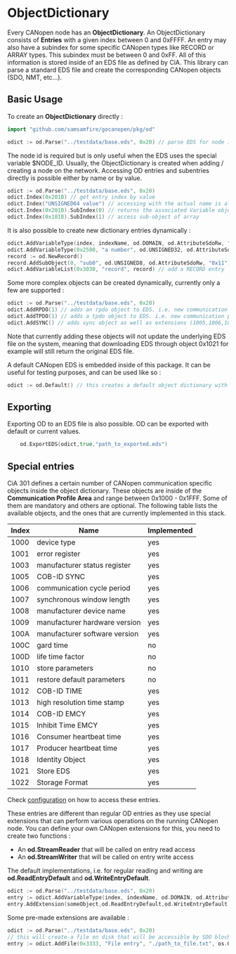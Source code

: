 # ObjectDictionary

Every CANopen node has an **ObjectDictionary**. An ObjectDictionary consists of **Entries** with a given index
between 0 and 0xFFFF. An entry may also have a subindex for some specific CANopen types like RECORD or ARRAY types.
This subindex must be between 0 and 0xFF.
All of this information is stored inside of an EDS file as defined by CiA.
This library can parse a standard EDS file and create the corresponding CANopen objects (SDO, NMT, etc...).

## Basic Usage

To create an **ObjectDictionary** directly :

```go
import "github.com/samsamfire/gocanopen/pkg/od"

odict := od.Parse("../testdata/base.eds", 0x20) // parse EDS for node id 0x20
```
The node id is required but is only useful when the EDS uses the special variable $NODE_ID.
Usually, the ObjectDictionary is created when adding / creating a node on the network.
Accessing OD entries and subentries directly is possible either by name or by value.

```go
odict := od.Parse("../testdata/base.eds", 0x20)
odict.Index(0x201B) // get entry index by value
odict.Index("UNSIGNED64 value") // accessing with the actual name is also possible
odict.Index(0x201B).SubIndex(0) // returns the associated Variable object (for VAR types, subindex is always 0)
odict.Index(0x1018).SubIndex(1) // access sub-object of array
```

It is also possible to create new dictionary entries dynamically :

```go
odict.AddVariableType(index, indexName, od.DOMAIN, od.AttributeSdoRw, "") // add a DOMAIN entry, and returns it
odict.AddVariableType(0x2500, "a number", od.UNSIGNED32, od.AttributeSdoRw, "0x1000") // add an UNSIGNED32 entry, readable and writable
record := od.NewRecord()
record.AddSubObject(0, "sub0", od.UNSIGNED8, od.AttributeSdoRw, "0x11")
odict.AddVariableList(0x3030, "record", record) // add a RECORD entry
```

Some more complex objects can be created dynamically, currently only a few are supported :

```go
odict := od.Parse("../testdata/base.eds", 0x20)
odict.AddRPDO(1) // adds an rpdo object to EDS. i.e. new communication param at 0x1400 and mapping param at 0x1600
odict.AddTPDO(1) // adds a tpdo object to EDS. i.e. new communication param at 0x1800 and mapping param at 0x1A00
odict.AddSYNC() // adds sync object as well as extensions (1005,1006,1007,1019)
```
Note that currently adding these objects will not update the underlying EDS file on the system, meaning that
downloading EDS through object 0x1021 for example will still return the original EDS file.

A default CANopen EDS is embedded inside of this package. It can be useful for testing purposes, and can be used
like so :

```go
odict := od.Default() // this creates a default object dictionary with pre-configured values
```

## Exporting

Exporting OD to an EDS file is also possible. OD can be exported with default or current values.

```go
    od.ExportEDS(odict,true,"path_to_exported.eds")
```

## Special entries

CiA 301 defines a certain number of CANopen communication specific objects inside the object dictionary. 
These objects are inside of the **Communication Profile Area** and range between 0x1000 - 0x1FFF. 
Some of them are mandatory and others are optional.
The following table lists the available objects, and the ones that are currently implemented in this stack.

| Index | Name                          | Implemented |
|-------|-------------------------------|-------------|
| 1000  | device type                   | yes         |
| 1001  | error register                | yes         |
| 1003  | manufacturer status register  | yes         |
| 1005  | COB-ID SYNC                   | yes         |
| 1006  | communication cycle period    | yes         |
| 1007  | synchronous window length     | yes         |
| 1008  | manufacturer device name      | yes         |
| 1009  | manufacturer hardware version | yes         |
| 100A  | manufacturer software version | yes         |
| 100C  | gard time                     | no          |
| 100D  | life time factor              | no          |
| 1010  | store parameters              | no          |
| 1011  | restore default parameters    | no          |
| 1012  | COB-ID TIME                   | yes         |
| 1013  | high resolution time stamp    | yes         |
| 1014  | COB-ID EMCY                   | yes         |
| 1015  | Inhibit Time EMCY             | yes         |
| 1016  | Consumer heartbeat time       | yes         |
| 1017  | Producer heartbeat time       | yes         |
| 1018  | Identity Object               | yes         |
| 1021  | Store EDS                     | yes         |
| 1022  | Storage Format                | yes         |

Check [configuration](configuration.md) on how to access these entries.

These entries are different than regular OD entries as they use special extensions
that can perform various operations on the running CANopen node.
You can define your own CANopen extensions for this, you need to create two functions :

- An **od.StreamReader** that will be called on entry read access
- An **od.StreamWriter** that will be called on entry write access

The default implementations, i.e. for regular reading and writing are **od.ReadEntryDefault** and
**od.WriteEntryDefault**.

```go
odict := od.Parse("../testdata/base.eds", 0x20)
entry := odict.AddVariableType(index, indexName, od.DOMAIN, od.AttributeSdoRw, "")
entry.AddExtension(someObject,od.ReadEntryDefault,od.WriteEntryDefault)
```

Some pre-made extensions are available :
```go
odict := od.Parse("../testdata/base.eds", 0x20)
// this will create a file on disk that will be accessible by SDO block transfer
entry := odict.AddFile(0x3333, "File entry", "./path_to_file.txt", os.O_RDWR|os.O_CREATE, os.O_RDWR|os.O_CREATE)
```